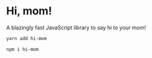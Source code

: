 # Hi, mom!

A blazingly fast JavaScript library to say hi to your mom!

```bash
yarn add hi-mom
```

```bash
npm i hi-mom
```
